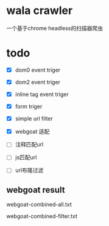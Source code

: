 # wala crawler

一个基于chrome headless的扫描器爬虫

# todo

- [x] dom0 event triger
- [x] dom2 event triger
- [x] inline tag event triger
- [x] form triger
- [x] simple url filter
- [x] webgoat 适配
- [ ] 注释匹配url
- [ ] js匹配url
- [ ] url布隆过滤



## webgoat result

webgoat-combined-all.txt

webgoat-combined-filter.txt


